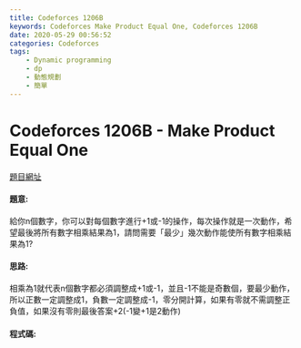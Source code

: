 ```yaml
---
title: Codeforces 1206B
keywords: Codeforces Make Product Equal One, Codeforces 1206B
date: 2020-05-29 00:56:52
categories: Codeforces
tags:
    - Dynamic programming
    - dp
    - 動態規劃
    - 簡單
---
```

# Codeforces 1206B - Make Product Equal One
[題目網址](https://codeforces.com/problemset/problem/1206/B)

#### 題意:
給你n個數字，你可以對每個數字進行+1或-1的操作，每次操作就是一次動作，希望最後將所有數字相乘結果為1，請問需要「最少」幾次動作能使所有數字相乘結果為1?
<!-- more -->
#### 思路:
相乘為1就代表n個數字都必須調整成+1或-1，並且-1不能是奇數個，要最少動作，所以正數一定調整成1，負數一定調整成-1，零分開計算，如果有零就不需調整正負值，如果沒有零則最後答案+2(-1變+1是2動作)
#### 程式碼:
<script src="https://gist.github.com/zxzxcc112/f403062a1e75f40fb75f6bc72444807f.js"></script>